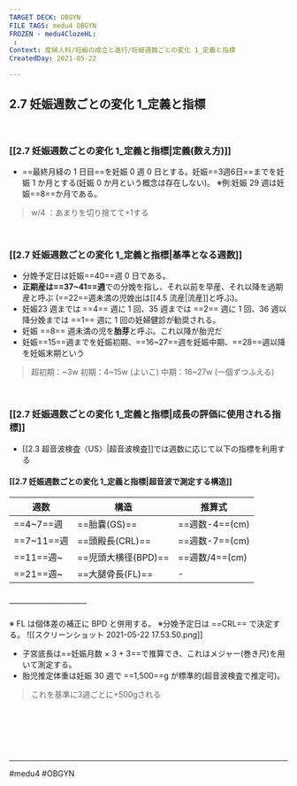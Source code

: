 ```yaml
---
TARGET DECK: OBGYN
FILE TAGS: medu4 OBGYN
FROZEN - medu4ClozeHL:
 : 
Context: 産婦人科/妊娠の成立と進行/妊娠週数ごとの変化 1_定義と指標
CreatedDay: 2021-05-22

---
```


## 2.7 妊娠週数ごとの変化 1\_定義と指標

<br>

### [[2.7 妊娠週数ごとの変化 1_定義と指標|定義(数え方)]]
* ==最終月経の 1 日目==を妊娠 0 週 0 日とする。妊娠==3週6日==までを妊娠 1 か月とする(妊娠 0 か月という概念は存在しない)。
※例:妊娠 29 週は妊娠==8==か月である。
>w/4 ：あまりを切り捨てて+1する
<!--ID: 1621839276066-->


<br>

### [[2.7 妊娠週数ごとの変化 1_定義と指標|基準となる週数]]
* 分娩予定日は妊娠==40==週 0 日である。
* **正期産は==37~41==週**での分娩を指し、それ以前を早産、それ以降を過期産と呼ぶ
(==22==週未満の児娩出は[[4.5 流産|流産]]と呼ぶ)。
* 妊娠23 週までは ==4== 週に 1 回、35 週までは ==2== 週に 1 回、36 週以降分娩までは ==1== 週に 1 回の妊婦健診が勧奨される。
* 妊娠 ==8== 週未満の児を**胎芽**と呼ぶ。これ以降が胎児だ
* 妊娠==15==週までを妊娠初期、==16~27==週を妊娠中期、==28==週以降を妊娠末期という
<!--ID: 1621839276071-->


>超初期：~3w
>初期：4~15w (よいこ)
>中期：16~27w (一個ずつふえる)


<br>

### [[2.7 妊娠週数ごとの変化 1_定義と指標|成長の評価に使用される指標]]
* [[2.3 超音波検査〈US〉|超音波検査]]では週数に応じて以下の指標を利用する



#### [[2.7 妊娠週数ごとの変化 1_定義と指標|超音波で測定する構造]]
| 週数 | 構造 | 推算式 |
| --- | --- | --- |
|==4~7==週| ==胎嚢(GS)== | ==週数-4==(cm) |
|==7~11==週| ==頭殿長(CRL)== | ==週数-7==(cm) |
|==11==週~| ==児頭大横径(BPD)== | ==週数/4==(cm) |
|==21==週~| ==大腿骨長(FL)== | - |
##### ＿＿＿＿＿＿＿＿＿＿
※ FL は個体差の補正に BPD と併用する。
※分娩予定日は ==CRL== で決定する。
![[スクリーンショット 2021-05-22 17.53.50.png]]
* 子宮底長は==妊娠月数 × 3 + 3==で推算でき、これはメジャー(巻き尺)を用いて測定する。
* 胎児推定体重は妊娠 30 週で ==1,500==g が標準的(超音波検査で推定可)。
>これを基準に3週ごとに+500gされる
<!--ID: 1655978266548-->





<br>








<br><br><br>

---
#medu4 #OBGYN 
